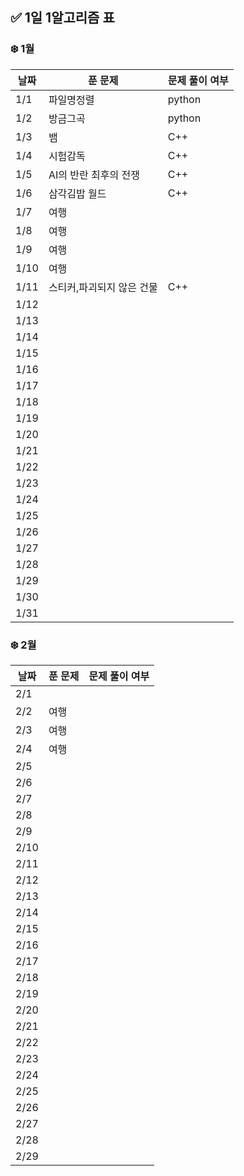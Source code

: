 ## ✅ 1일 1알고리즘 표

### ❄️ 1월

| 날짜 | 푼 문제                   | 문제 풀이 여부 |
| ---- | ------------------------- | -------------- |
| 1/1  | 파일명정렬                | python         |
| 1/2  | 방금그곡                  | python         |
| 1/3  | 뱀                        | C++            |
| 1/4  | 시험감독                  | C++            |
| 1/5  | AI의 반란 최후의 전쟁     | C++            |
| 1/6  | 삼각김밥 월드             | C++            |
| 1/7  | 여행                      |                |
| 1/8  | 여행                      |                |
| 1/9  | 여행                      |                |
| 1/10 | 여행                      |                |
| 1/11 | 스티커,파괴되지 않은 건물 | C++            |
| 1/12 |                           |                |
| 1/13 |                           |                |
| 1/14 |                           |                |
| 1/15 |                           |                |
| 1/16 |                           |                |
| 1/17 |                           |                |
| 1/18 |                           |                |
| 1/19 |                           |                |
| 1/20 |                           |                |
| 1/21 |                           |                |
| 1/22 |                           |                |
| 1/23 |                           |                |
| 1/24 |                           |                |
| 1/25 |                           |                |
| 1/26 |                           |                |
| 1/27 |                           |                |
| 1/28 |                           |                |
| 1/29 |                           |                |
| 1/30 |                           |                |
| 1/31 |                           |                |

### ❄️ 2월

| 날짜 | 푼 문제 | 문제 풀이 여부 |
| ---- | ------- | -------------- |
| 2/1  |         |                |
| 2/2  | 여행    |                |
| 2/3  | 여행    |                |
| 2/4  | 여행    |                |
| 2/5  |         |                |
| 2/6  |         |                |
| 2/7  |         |                |
| 2/8  |         |                |
| 2/9  |         |                |
| 2/10 |         |                |
| 2/11 |         |                |
| 2/12 |         |                |
| 2/13 |         |                |
| 2/14 |         |                |
| 2/15 |         |                |
| 2/16 |         |                |
| 2/17 |         |                |
| 2/18 |         |                |
| 2/19 |         |                |
| 2/20 |         |                |
| 2/21 |         |                |
| 2/22 |         |                |
| 2/23 |         |                |
| 2/24 |         |                |
| 2/25 |         |                |
| 2/26 |         |                |
| 2/27 |         |                |
| 2/28 |         |                |
| 2/29 |         |                |
